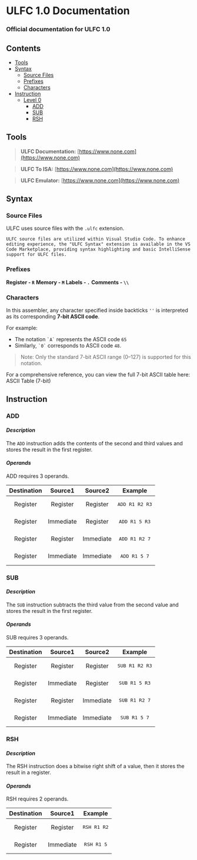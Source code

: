 # **ULFC 1.0 Documentation**

### Official documentation for ULFC 1.0

## Contents

* [Tools](#tools)
* [Syntax](#syntax)
  * [Source Files](#source-files)
  * [Prefixes](#prefixes)
  * [Characters](#characters)
* [Instruction](#instruction)
  * [Level 0](#level-0)
    * [ADD](#add)
    * [SUB](#sub)
    * [RSH](#rsh)

## **Tools**

> **ULFC Documentation:**
> [https://www.none.com](https://www.none.com)

> **ULFC To ISA:**
> [https://www.none.com](https://www.none.com)

> **ULFC Emulator:**
> [https://www.none.com](https://www.none.com)

## **Syntax**

### **Source Files**

ULFC uses source files with the `.ulfc` extension.

`ULFC source files are utilized within Visual Studio Code. To enhance editing experience, the "ULFC Syntax" extension is available in the VS Code Marketplace, providing syntax highlighting and basic IntelliSense support for ULFC files.`

### **Prefixes**

**Register - `R`**
**Memory - `M`**
**Labels - `.`**
**Comments - `\\`**

### **Characters**

In this assembler, any character specified inside backticks ``''`` is interpreted as its corresponding **7-bit ASCII code**.

For example:

- The notation `` `A` `` represents the ASCII code `65`
- Similarly, `` `0` `` corresponds to ASCII code `48`.

> Note: Only the standard 7-bit ASCII range (0–127) is supported for this notation.

For a comprehensive reference, you can view the full 7-bit ASCII table here: ASCII Table (7-bit)

## **Instruction**
### ADD
#### *Description*
The `ADD` instruction adds the contents of the second and third values and stores the result in the first register.
#### *Operands*
ADD requires 3 operands.

|**Destination**|**Source1**|**Source2**|**Example**|
| :-: | :-: | :-: | :-: |
|Register|Register|Register|<pre>ADD R1 R2 R3</pre>|
|Register|Immediate|Register|<pre>ADD R1 5 R3</pre>|
|Register|Register|Immediate|<pre>ADD R1 R2 7</pre>|
|Register|Immediate|Immediate|<pre>ADD R1 5 7</pre>|

### SUB
#### *Description*
The `SUB` instruction subtracts the third value from the second value and stores the result in the first register.
#### *Operands*
SUB requires 3 operands.

|**Destination**|**Source1**|**Source2**|**Example**|
| :-: | :-: | :-: | :-: |
|Register|Register|Register|<pre>SUB R1 R2 R3</pre>|
|Register|Immediate|Register|<pre>SUB R1 5 R3</pre>|
|Register|Register|Immediate|<pre>SUB R1 R2 7</pre>|
|Register|Immediate|Immediate|<pre>SUB R1 5 7</pre>|

### RSH
#### *Description*
The RSH instruction does a bitwise right shift of a value, then it stores the result in a register.
#### *Operands*
RSH requires 2 operands.

|**Destination**|**Source1**|**Example**|
 :-: | :-: | :-: |
|Register|Register|<pre>RSH R1 R2</pre>|
|Register|Immediate|<pre>RSH R1 5</pre>|